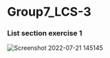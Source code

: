 # Group7_LCS-3
### List section exercise 1
![Screenshot 2022-07-21 145145](https://user-images.githubusercontent.com/101583586/180218366-e79bfe4a-9e74-46df-bce9-6674ff7cc258.jpg)
